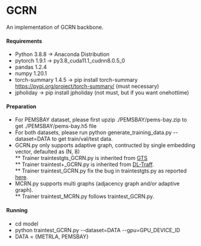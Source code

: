 # GCRN
An implementation of GCRN backbone.

#### Requirements
* Python 3.8.8 -> Anaconda Distribution
* pytorch 1.9.1 -> py3.8_cuda11.1_cudnn8.0.5_0
* pandas 1.2.4 
* numpy 1.20.1
* torch-summary 1.4.5 -> pip install torch-summary https://pypi.org/project/torch-summary/ (must necessary)
* jpholiday -> pip install jpholiday (not must, but if you want onehottime)

#### Preparation
* For PEMSBAY dataset, please first upzip ./PEMSBAY/pems-bay.zip to get ./PEMSBAY/pems-bay.h5 file
* For both datasets, please run python generate_training_data.py --dataset=DATA to get train/val/test data.
* GCRN.py only supports adaptive graph, contructed by single embedding vector, defaulted as (N, 8)   
** Trainer traintestgts_GCRN.py is inherited from [GTS](https://github.com/chaoshangcs/GTS)  
** Trainer traintest+_GCRN.py is inherited from [DL-Traff](https://github.com/deepkashiwa20/DL-Traff-Graph/blob/main/workMETRLA/pred_DCRNN.py).  
** Trainer traintest_GCRN.py fix the bug in traintestgts.py as reported [here](https://github.com/deepkashiwa20/MegaCRN/issues/1#issuecomment-1445274957).  
* MCRN.py supports multi graphs (adjacency graph and/or adaptive graph).  
** Trainer traintest_MCRN.py follows traintest_GCRN.py.

#### Running
* cd model
* python traintest_GCRN.py --dataset=DATA --gpu=GPU_DEVICE_ID 
* DATA = {METRLA, PEMSBAY}
